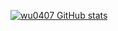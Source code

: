 [![wu0407 GitHub stats](https://github-readme-stats.vercel.app/api?username=wu0407)](https://github.com/wu0407)
